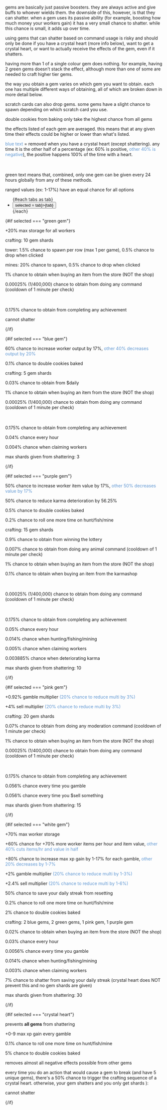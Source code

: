 <script>
  import DocsTemplate from "$lib/components/docs/DocsTemplate.svelte"
  import GemChance from "./gem-chance.svelte"
  import DocsHeader from '$lib/components/docs/DocsHeader.svelte';

  let selected = $state("green gem");
  const tabs = ["green gem", "blue gem", "purple gem", "pink gem", "white gem", "crystal heart"];

</script>

<DocsTemplate title='gems' />

gems are basically just passive boosters. they are always active and give buffs to whoever wields them. the downside of this, however, is that they can shatter. when a gem uses its passive ability (for example, boosting how much money your workers gain) it has a very small chance to shatter. while this chance is small, it adds up over time.

using gems that can shatter based on command usage is risky and should only be done if you have a crystal heart (more info below), want to get a crystal heart, or want to actually receive the effects of the gem, even if it shatters.

having more than 1 of a single colour gem does nothing. for example, having 2 green gems doesn’t stack the effect, although more than one of some are needed to craft higher tier gems.

<DocsHeader header='h2' text="obtaining" />

the way you obtain a gem varies on which gem you want to obtain. each one has multiple different ways of obtaining, all of which are broken down in more detail below.

scratch cards can also drop gems. some gems have a slight chance to spawn depending on which scratch card you use.

<DocsHeader header='h2' text="extra information" />

double cookies from baking only take the highest chance from all gems

<DocsHeader header='h3' text="gem-breakdown details" />

the effects listed of each gem are averaged. this means that at any given time their effects could be higher or lower than what's listed.

<blue>blue text</blue> = removed when you have a crystal heart (except shattering). any time it is the other half of a percentage (ex: 60% is positive, <blue>other 40% is negative</blue>), the positive happens 100% of the time with a heart.

<br><br><green>green text</green> means that, combined, only one gem can be given every 24 hours globally from any of these methods.

ranged values (ex: 1-17%) have an equal chance for all options

  <ul class="menu menu-horizontal rounded-box bg-base-300 text-xs lg:text-sm mb-2 mt-4">
    {#each tabs as tab}
      <li>
        <button class={selected === tab ? "focus" : ""} onclick={() => selected = tab}>{tab}</button>
      </li>
    {/each}
  </ul>

{#if selected === "green gem"}

<DocsHeader header='h3' text="effects" />

\+20% max storage for all workers

<DocsHeader header='h3' text="obtaining" />

crafting: 10 gem shards

tower: 1.5% chance to spawn per row (max 1 per game), 0.5% chance to drop when clicked

mines: 20% chance to spawn, <green>0.5% chance to drop when clicked</green>

1% chance to obtain when buying an item from the store (NOT the shop)

<green>0.00025% (1/400,000) chance to obtain from doing any command (cooldown of 1 minute per check)</green>

<br><br><green>0.175% chance to obtain from completing any achievement</green>

<!-- < 0.01% chance to obtain from fishing with an incredible rod -->

<GemChance type="green_gem"/>

<DocsHeader header='h3' text="shattering" />

cannot shatter

{/if}

{#if selected === "blue gem"}

<DocsHeader header='h3' text="effects" />

60% chance to increase worker output by 17%, <blue>other 40% decreases output by 20%</blue>

0.1% chance to double cookies baked

<DocsHeader header='h3' text="obtaining" />

crafting: 5 gem shards

<green>0.03% chance to obtain from $daily</green>

1% chance to obtain when buying an item from the store (NOT the shop)

<green>0.00025% (1/400,000) chance to obtain from doing any command (cooldown of 1 minute per check)</green>

<br><br><green>0.175% chance to obtain from completing any achievement</green>

<!-- < 0.01% chance to obtain from fishing with an incredible rod -->

<GemChance type="blue_gem"/>

<DocsHeader header='h3' text="shattering" />

0.04% chance every hour

0.004% chance when claiming workers

max shards given from shattering: 3

{/if}

{#if selected === "purple gem"}

<DocsHeader header='h3' text="effects" />

50% chance to increase worker item value by 17%, <blue>other 50% decreases value by 17%</blue>

50% chance to reduce karma deterioration by 56.25%

0.5% chance to double cookies baked

0.2% chance to roll one more time on hunt/fish/mine

<DocsHeader header='h3' text="obtaining" />

crafting: 15 gem shards

<green>0.9% chance to obtain from winning the lottery</green>

0.007% chance to obtain from doing any animal command (cooldown of 1 minute per check)

1% chance to obtain when buying an item from the store (NOT the shop)

<green>0.1% chance to obtain when buying an item from the karmashop</green>

<br><br><green>0.00025% (1/400,000) chance to obtain from doing any command (cooldown of 1 minute per check)</green>

<br><br><green>0.175% chance to obtain from completing any achievement</green>

<!-- < 0.01% chance to obtain from fishing with an incredible rod -->

<GemChance type="purple_gem"/>

<DocsHeader header='h3' text="shattering" />

0.05% chance every hour

0.014% chance when hunting/fishing/mining

0.005% chance when claiming workers

0.003885% chance when deteriorating karma

max shards given from shattering: 10

{/if}

{#if selected === "pink gem"}

<DocsHeader header='h3' text="effects" />

\+0.92% gamble multiplier <blue>(20% chance to reduce multi by 3%)</blue>

\+4% sell multiplier <blue>(20% chance to reduce multi by 3%)</blue>

<DocsHeader header='h3' text="obtaining" />

crafting: 20 gem shards

0.07% chance to obtain from doing any moderation command (cooldown of 1 minute per check)

1% chance to obtain when buying an item from the store (NOT the shop)

<green>0.00025% (1/400,000) chance to obtain from doing any command (cooldown of 1 minute per check)</green>

<br><br><green>0.175% chance to obtain from completing any achievement</green>

<!-- < 0.01% chance to obtain from fishing with an incredible rod -->

<GemChance type="pink_gem"/>

<DocsHeader header='h3' text="shattering" />

0.056% chance every time you gamble

0.056% chance every time you $sell something

max shards given from shattering: 15

{/if}

{#if selected === "white gem"}

<DocsHeader header='h3' text="effects" />

\+70% max worker storage

\+60% chance for +70% more worker items per hour and item value, <blue>other 40% cuts items/hr and value in half</blue>

\+80% chance to increase max xp gain by 1-17% for each gamble, <blue>other 20% decreases by 1-7%</blue>

\+2% gamble multiplier <blue>(20% chance to reduce multi by 1-3%)</blue>

\+2.4% sell multiplier <blue>(20% chance to reduce multi by 1-6%)</blue>

50% chance to save your daily streak from resetting

0.2% chance to roll one more time on hunt/fish/mine

2% chance to double cookies baked

<DocsHeader header='h3' text="obtaining" />

crafting: 2 blue gems, 2 green gems, 1 pink gem, 1 purple gem

0.02% chance to obtain when buying an item from the store (NOT the shop)

<!-- < 0.01% chance to obtain from fishing with an incredible rod -->

<GemChance type="white_gem"/>

<DocsHeader header='h3' text="shattering" />

0.03% chance every hour

0.0056% chance every time you gamble

0.014% chance when hunting/fishing/mining

0.003% chance when claiming workers

7% chance to shatter from saving your daily streak (crystal heart does NOT prevent this and no gem shards are given)

max shards given from shattering: 30

{/if}

{#if selected === "crystal heart"}

<DocsHeader header='h3' text="effects" />

prevents **all gems** from shattering

\+0-9 max xp gain every gamble

0.1% chance to roll one more time on hunt/fish/mine

5% chance to double cookies baked

removes almost all negative effects possible from other gems

<DocsHeader header='h3' text="obtaining" />

every time you do an action that would cause a gem to break (and have 5 unique gems), there's a 50% chance to trigger the crafting sequence of a crystal heart. otherwise, your gem shatters and you only get shards ):

<GemChance type="crystal_heart"/>

<DocsHeader header='h3' text="shattering" />

cannot shatter

{/if}

<style>
  @reference "../../../../../app.css";

  blue {
    color: #6097d2;
  }
  green {
    @apply text-success;
  }
</style>
